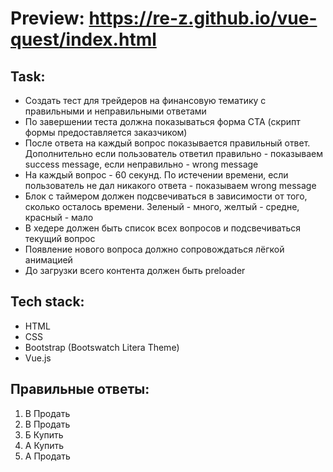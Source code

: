 # Preview: https://re-z.github.io/vue-quest/index.html

## Task: 
- Cоздать тест для трейдеров на финансовую тематику с правильными и неправильными ответами
- По завершении теста должна показываться форма CTA (скрипт формы предоставляется заказчиком)
- После ответа на каждый вопрос показывается правильный ответ. Дополнительно если пользователь ответил правильно - показываем success message, если неправильно - wrong message
- На каждый вопрос - 60 секунд. По истечении времени, если пользователь не дал никакого ответа - показываем wrong message
- Блок с таймером должен подсвечиваться в зависимости от того, сколько осталось времени. Зеленый - много, желтый - средне, красный - мало
- В хедере должен быть список всех вопросов и подсвечиваться текущий вопрос
- Появление нового вопроса должно сопровождаться лёгкой анимацией
- До загрузки всего контента должен быть preloader

## Tech stack:
- HTML
- CSS
- Bootstrap (Bootswatch Litera Theme)
- Vue.js

## Правильные ответы:
1. В Продать
2. В Продать
3. Б Купить
4. А Купить
5. А Продать